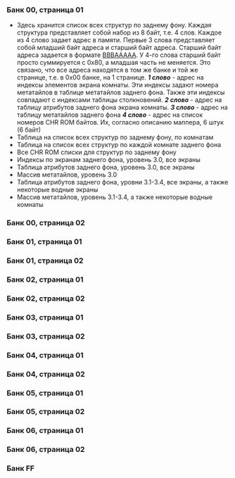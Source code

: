 ### Банк 00, страница 01

-  Здесь хранится список всех структур по заднему фону.
Каждая структура представляет собой набор из 8 байт, т.е. 4 слов.
Каждое из 4 слово задает адрес в памяти.
Первые 3 слова представляет собой младший байт адреса и старший байт адреса.
Старший байт адреса задается в формате [BBBAAAAA](terminology.md#BBBAAAAA-формат).
У 4-го слова старший байт просто суммируется  с 0x80, а младшая часть не меняется.
Это связано, что все адреса находятся в том же банке и той же странице, т.е. в 0x00 банке, на 1 странице.
***1 слово*** - адрес на индексы элементов экрана комнаты.
Эти индексы задают номера метатайлов в таблице метатайлов заднего фона.
Также эти индексы совпадают с индексами таблицы столкновений.
***2 слово*** - адрес на таблицу атрибутов заднего фона экрана комнаты.
***3 слово*** - адрес на таблицу метатайлов заднего фона
***4 слово*** - адрес на список номеров CHR ROM байтов.
Их, согласно описанию маппера, 6 штук (6 байт)
-  Таблица на список всех структур по заднему фону, по комнатам
-  Таблица на список всех структур по каждой комнате заднего фона
-  Все CHR ROM списки для структур по заднему фону
-  Индексы по экранам заднего фона, уровень 3.0, все экраны
-  Таблица атрибутов заднего фона, уровень 3.0, все экраны
-  Массив метатайлов, уровень 3.0
-  Таблица атрибутов заднего фона, уровни 3.1-3.4, все экраны, а также некоторые водные экраны
-  Массив метатайлов, уровень 3.1-3.4, а также некоторые водные комнаты

### Банк 00, страница 02

### Банк 01, страница 01

### Банк 01, страница 02

### Банк 02, страница 01

### Банк 02, страница 02

### Банк 03, страница 01

### Банк 03, страница 02

### Банк 04, страница 01

### Банк 04, страница 02

### Банк 05, страница 01

### Банк 05, страница 02

### Банк 06, страница 01

### Банк 06, страница 02

### Банк FF